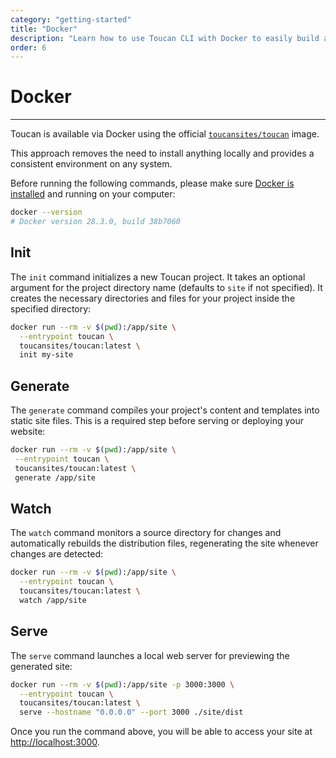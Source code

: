```yaml
---
category: "getting-started"
title: "Docker"
description: "Learn how to use Toucan CLI with Docker to easily build and deploy static sites on any system"
order: 6
---
```


# Docker
---

Toucan is available via Docker using the official [`toucansites/toucan`](https://hub.docker.com/repository/docker/toucansites/toucan/general) image. 

This approach removes the need to install anything locally and provides a consistent environment on any system.

Before running the following commands, please make sure [Docker is installed](https://docs.docker.com/engine/install/) and running on your computer:

```sh
docker --version
# Docker version 28.3.0, build 38b7060
```

## Init

The `init` command initializes a new Toucan project. It takes an optional argument for the project directory name (defaults to `site` if not specified). It creates the necessary directories and files for your project inside the specified directory:

```sh
docker run --rm -v $(pwd):/app/site \
  --entrypoint toucan \
  toucansites/toucan:latest \
  init my-site
```

## Generate

The `generate` command compiles your project's content and templates into static site files. This is a required step before serving or deploying your website:

```sh
docker run --rm -v $(pwd):/app/site \
 --entrypoint toucan \
 toucansites/toucan:latest \
 generate /app/site
```

## Watch

The `watch` command monitors a source directory for changes and automatically rebuilds the distribution files, regenerating the site whenever changes are detected:

```sh
docker run --rm -v $(pwd):/app/site \
  --entrypoint toucan \
  toucansites/toucan:latest \
  watch /app/site
```

## Serve

The `serve` command launches a local web server for previewing the generated site:

```sh
docker run --rm -v $(pwd):/app/site -p 3000:3000 \
  --entrypoint toucan \
  toucansites/toucan:latest \
  serve --hostname "0.0.0.0" --port 3000 ./site/dist
```

Once you run the command above, you will be able to access your site at [http://localhost:3000](http://localhost:3000/).

